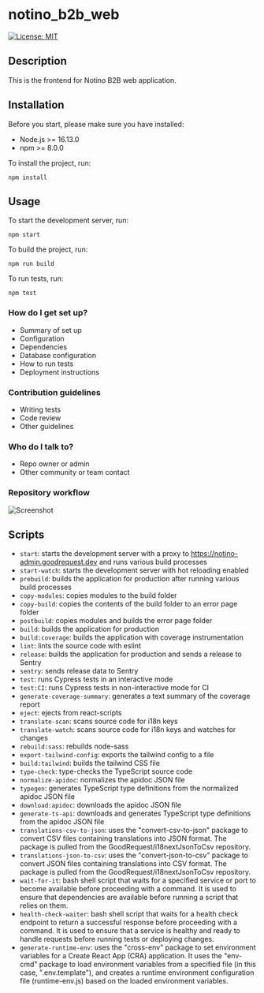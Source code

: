 # notino_b2b_web

[![License: MIT](https://img.shields.io/badge/License-MIT-yellow.svg)](https://opensource.org/licenses/MIT)

## Description

This is the frontend for Notino B2B web application.

## Installation

Before you start, please make sure you have installed:

- Node.js >= 16.13.0
- npm >= 8.0.0

To install the project, run:

```npm install```

## Usage

To start the development server, run:

```npm start```

To build the project, run:


```npm run build```

To run tests, run:

```npm test```

### How do I get set up? ###

* Summary of set up
* Configuration
* Dependencies
* Database configuration
* How to run tests
* Deployment instructions

### Contribution guidelines ###

* Writing tests
* Code review
* Other guidelines

### Who do I talk to? ###

* Repo owner or admin
* Other community or team contact

### Repository workflow ###
![Screenshot](repository_workflow.png)

## Scripts
* ```start```: starts the development server with a proxy to https://notino-admin.goodrequest.dev and runs various build processes
* ```start-watch```: starts the development server with hot reloading enabled
* ```prebuild```: builds the application for production after running various build processes
* ```copy-modules```: copies modules to the build folder
* ```copy-build```: copies the contents of the build folder to an error page folder
* ```postbuild```: copies modules and builds the error page folder
* ```build```: builds the application for production
* ```build:coverage```: builds the application with coverage instrumentation
* ```lint```: lints the source code with eslint
* ```release```: builds the application for production and sends a release to Sentry
* ```sentry```: sends release data to Sentry
* ```test```: runs Cypress tests in an interactive mode
* ```test:CI```: runs Cypress tests in non-interactive mode for CI
* ```generate-coverage-summary```: generates a text summary of the coverage report
* ```eject```: ejects from react-scripts
* ```translate-scan```: scans source code for i18n keys
* ```translate-watch```: scans source code for i18n keys and watches for changes
* ```rebuild:sass```: rebuilds node-sass
* ```export-tailwind-config```: exports the tailwind config to a file
* ```build:tailwind```: builds the tailwind CSS file
* ```type-check```: type-checks the TypeScript source code
* ```normalize-apidoc```: normalizes the apidoc JSON file
* ```typegen```: generates TypeScript type definitions from the normalized apidoc JSON file
* ```download:apidoc```: downloads the apidoc JSON file
* ```generate-ts-api```: downloads and generates TypeScript type definitions from the apidoc JSON file
* ```translations-csv-to-json```: uses the "convert-csv-to-json" package to convert CSV files containing translations into JSON format. The package is pulled from the GoodRequest/i18nextJsonToCsv repository.
* ```translations-json-to-csv```: uses the "convert-json-to-csv" package to convert JSON files containing translations into CSV format. The package is pulled from the GoodRequest/i18nextJsonToCsv repository.
* ```wait-for-it```: bash shell script that waits for a specified service or port to become available before proceeding with a command. It is used to ensure that dependencies are available before running a script that relies on them.
* ```health-check-waiter```: bash shell script that waits for a health check endpoint to return a successful response before proceeding with a command. It is used to ensure that a service is healthy and ready to handle requests before running tests or deploying changes.
* ```generate-runtime-env```: uses the "cross-env" package to set environment variables for a Create React App (CRA) application. It uses the "env-cmd" package to load environment variables from a specified file (in this case, ".env.template"), and creates a runtime environment configuration file (runtime-env.js) based on the loaded environment variables.











